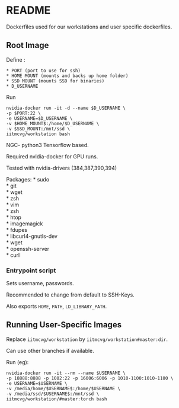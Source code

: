 # README

Dockerfiles used for our workstations and user specific dockerfiles.

## Root Image

Define :

```
* PORT (port to use for ssh)
* HOME MOUNT (mounts and backs up home folder)
* SSD MOUNT (mounts SSD for binaries)
* D_USERNAME 
```

Run

```
nvidia-docker run -it -d --name $D_USERNAME \
-p $PORT:22 \
-e USERNAME=$D_USERNAME \
-v $HOME_MOUNT$:/home/$D_USERNAME \
-v $SSD_MOUNT:/mnt/ssd \
iitmcvg/workstation bash
```

NGC- python3 Tensorflow based.

Required nvidia-docker for GPU runs.

Tested with nvidia-drivers (384,387,390,394)

Packages:
    * sudo  
    * git   
    * wget   
    * zsh   
    * vim   
    * zsh   
    * htop   
    * imagemagick   
    * fdupes   
    * libcurl4-gnutls-dev   
    * wget   
    * openssh-server   
    * curl 

### Entrypoint script

Sets username, passwords.

Recommended to change from default to SSH-Keys.

Also exports `HOME`, `PATH`, `LD_LIBRARY_PATH`.

## Running User-Specific Images

Replace `iitmcvg/workstation` by `iitmcvg/workstation#master:dir`.

Can use other branches if available.

Run (eg):

```
nvidia-docker run -it --rm --name $USERNAME \
-p 18888:8888 -p 1002:22 -p 16006:6006 -p 1010-1100:1010-1100 \
-e USERNAME=$USERNAME \
-v /media/home/$USERNAME$:/home/$USERNAME \
-v /media/ssd/$USERNAME$:/mnt/ssd \
iitmcvg/workstation/#master:torch bash
```
